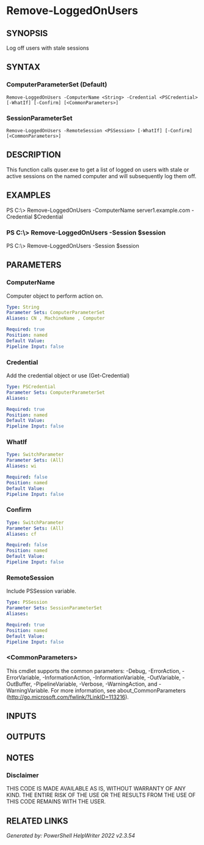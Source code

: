 # Remove-LoggedOnUsers## SYNOPSISLog off users with stale sessions## SYNTAX### ComputerParameterSet (Default)```Remove-LoggedOnUsers -ComputerName <String> -Credential <PSCredential> [-WhatIf] [-Confirm] [<CommonParameters>]```### SessionParameterSet```Remove-LoggedOnUsers -RemoteSession <PSSession> [-WhatIf] [-Confirm] [<CommonParameters>]```## DESCRIPTIONThis function calls quser.exe to get a list of logged on users with stale or active sessions on the named computer and will subsequently log them off.## EXAMPLESPS C:\\\>Remove-LoggedOnUsers -ComputerName server1.example.com -Credential $Credential### PS C:\\\> Remove-LoggedOnUsers -Session $sessionPS C:\\\> Remove-LoggedOnUsers -Session $session## PARAMETERS### ComputerNameComputer object to perform action on.```yamlType: StringParameter Sets: ComputerParameterSetAliases: CN , MachineName , ComputerRequired: truePosition: namedDefault Value: Pipeline Input: false```### CredentialAdd the credential object or use (Get-Credential)```yamlType: PSCredentialParameter Sets: ComputerParameterSetAliases: Required: truePosition: namedDefault Value: Pipeline Input: false```### WhatIf```yamlType: SwitchParameterParameter Sets: (All)Aliases: wiRequired: falsePosition: namedDefault Value: Pipeline Input: false```### Confirm```yamlType: SwitchParameterParameter Sets: (All)Aliases: cfRequired: falsePosition: namedDefault Value: Pipeline Input: false```### RemoteSessionInclude PSSession variable.```yamlType: PSSessionParameter Sets: SessionParameterSetAliases: Required: truePosition: namedDefault Value: Pipeline Input: false```### \<CommonParameters\>This cmdlet supports the common parameters: -Debug, -ErrorAction, -ErrorVariable, -InformationAction, -InformationVariable, -OutVariable, -OutBuffer, -PipelineVariable, -Verbose, -WarningAction, and -WarningVariable. For more information, see about_CommonParameters (http://go.microsoft.com/fwlink/?LinkID=113216).## INPUTS## OUTPUTS## NOTES### DisclaimerTHIS CODE IS MADE AVAILABLE AS IS, WITHOUT WARRANTY OF ANY KIND. THE ENTIRE RISK OF THE USE OR THE RESULTS FROM THE USE OF THIS CODE REMAINS WITH THE USER.## RELATED LINKS*Generated by: PowerShell HelpWriter 2022 v2.3.54*